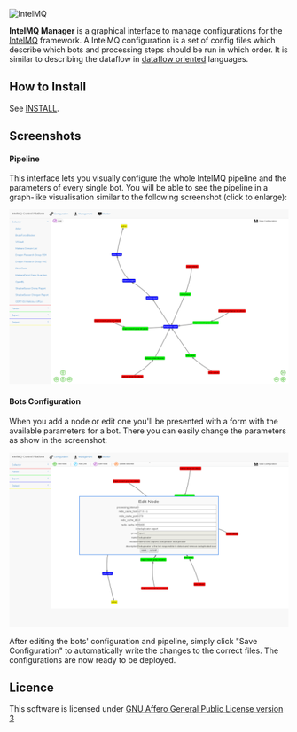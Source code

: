 ![IntelMQ](http://s28.postimg.org/r2av18a3x/Logo_Intel_MQ.png)

**IntelMQ Manager** is a graphical interface to manage configurations for the [IntelMQ](https://github.com/certtools/intelmq) framework.
A IntelMQ configuration is a set of config files which describe which bots and processing steps should be run in which order. It is similar to describing the dataflow in [dataflow oriented](https://en.wikipedia.org/wiki/Dataflow_programming) languages.

## How to Install

See [INSTALL](https://github.com/certtools/intelmq-manager/blob/master/docs/INSTALL.md).

## Screenshots

#### Pipeline
This interface lets you visually configure the whole IntelMQ pipeline and the parameters of every single bot.
You will be able to see the pipeline in a graph-like visualisation similar to the following screenshot (click to enlarge):

![Main Interface](docs/screenshots/configuration_load.png?raw=true "Main Interface")

#### Bots Configuration
When you add a node or edit one you'll be presented with a form with the available parameters for a bot. There you can easily change the parameters as show in the screenshot:

![Parameter editing](docs/screenshots/edit_node.png?raw=true "Parameter editing")

After editing the bots' configuration and pipeline, simply click "Save Configuration" to automatically write the changes to the correct files.  The configurations are now ready to be deployed.


## Licence

This software is licensed under [GNU Affero General Public License version 3](https://github.com/certtools/intelmq-manager/blob/master/LICENSE)
